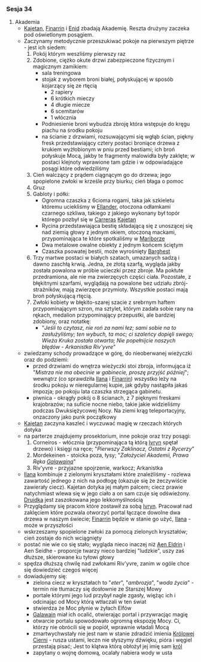 ### Sesja 34
1. Akademia
	- [Kajetan](#g_kajetan), [Finarrin](#p_druid_finarrin) i [Enid](#p_enid) zbadają Akademię. Reszta drużyny zaczeka pod oświetlonym posągiem.
	- Zaczynamy metodycznie przeszukiwać pokoje na pierwszym piętrze - jest ich siedem:
		1. Pokój którym weszliśmy pierwszy raz
		2. Zdobione, ciężko okute drzwi zabezpieczone fizycznym i magicznym zamikiem:
			- sala treningowa
			- stojak z wyborem broni białej, połyskującej w sposób kojarzący się ze rtęcią
				- 2 rapiery
				- 6 krótkich mieczy
				- 4 długie miecze
				- 6 scemitarów
				- 1 włócznia
			- Podniesienie broni wybudza zbroję która wstępuje do kręgu piachu na środku pokoju
			- na ścianie z drzwiami, rozsuwającymi się wgłąb ścian, piękny fresk przedstawiający cztery postaci broniące drzewa z krukiem wyżłobionym w pniu przed bestiami; ich broń połyskuje Mocą, jakby te fragmenty malowidła były zaklęte; w postaci klejnoty wprawione tam gdzie i w odpowiadające posągi które odwiedziliśmy
		3. Cień walczący z prądem ciągnącym go do drzewa; jego spopielone zwłoki w krześle przy biurku; cień błaga o pomoc
		4. Gruz
		5. Gabloty i półki:
			- Ogromna czaszka z 6cioma rogami, taka jak szkieletu któremu uciekliśmy w [Ellander](#l_ellander), otoczona odłamkami czarnego szkliwa, takiego z jakiego wykonany był topór którego pozbył się w [Carreras](#l_carreras) [Kajetan](#g_kajetan)
			- Rycina przedstawiająca bestię składającą się z unoszącej się nad ziemią głowy z jednym okiem, otoczoną mackami, przypominająca te które spotkaliśmy w [Mariborze](#l_maribor)
			- Dwa metalowe owalne obiekty z jednym końcem ściętym
			- Czaszka psowatej bestii, może wyrośnięty [Barghest](#b_barghest)
		6. Trzy martwe postaci w białych szatach, umazanych sadzą i dawno zaschłą krwią. Jedna, ze złotą szarfą, wygląda jakby została powalona w próbie ucieczki przez zbroje. Ma pokłute przedramiona, ale nie ma zwierzęcych części ciała. Pozostałe, z błękitnymi szarfami, wyglądają na powalone bez udziału zbrój-strażników, mają zwierzęce przymioty. Wszystkie postaci mają broń połyskującą rtęcią.
		7. Zwłoki kobiety w błękito-szarej szacie z srebrnym haftem przypominającym szron, ma sztylet, którym zadała sobie rany na rękach, medalion przypominający przepustki, ale bardziej zdobiony, oraz notatkę:
			- "_Jeśli to czytasz, nie roń za nami łez; sami sobie na to zasłużyliśmy; ten wybuch, ta moc; ci szaleńcy dopięli swego; Wieża Kruka została otwarta; Nie popełnijcie naszych błędów - Arkanistka Riv'yvre_"
	- zwiedzamy schody prowadzące w górę, do nieoberwanej wieżyczki oraz do podziemi:
		- przed drzwiami do wnętrza wieżyczki stoi zbroja, informująca iż "_Mistrza nie ma obecinie w gabinecie, proszę przyjść później_"; wewnątrz (co sprawdziła [Ilana](#g_ilana) i [Finarrin](#p_druid_finarrin)) wszystko leży na środku pokoju w nieregularnej kupie, jak gdyby nastąpiła jakaś impozja; po pokoju lata czaszka strzegąca gabinetu.
		- piwnica - okrągły pokój o 8 ścianach, z 7 pięknymi freskami krajobrazów; na suficie nocne niebo, takie jakie widzieliśmy podczas Dwuksiężycowej Nocy. Na ziemi krąg teleportacyjny, onzaczony jako punk początkowy
	- [Kajetan](#g_kajetan) zaczyna kaszleć i wyczuwać magię w rzeczach których dotyka
	- na parterze znajdujemy prosektorium, inne pokoje oraz trzy posągi:
		1. Corneiros - włócznia (przypominająca tą którą [Ivryn](#p_arcydruid_ivryn) spętał drzewo) i księgi na ręce; "_Pierwszy Zaklinacz, Ostatni z Rycerzy_"
		2. Mordekeinen - stoicka poza, łysy; "_Założyciel Akademii, Prawa Ręka [Galawaina](#p_galawain)_"
		3. Riv'yvre - przyjazne spojrzenie, warkocz; Arkanistka
	- [Ilana](#g_ilana) kombinuje z zielonymi kryształami które znaleźliśmy - rozlewa zawartość jednego z nich na podłogę (okazuje się że żeczywiście zawierały ciecz). Kajetan dotyka jej małym palcem; ciecz prawie natychmiast wlewa się w jego ciało a on sam czuje się odświeżony. [Druidka](#g_ilana) jest zaszokowana jego lekkomyślnością
	- Przyglądamy się pracom które zostawił za sobą [Ivryn](#p_arcydruid_ivryn). Pracował nad zaklęciem które pozwala otworzyć portal łączące dowolne dwa drzewa w naszym świecie; [Finarrin](#p_druid_finarrin) będzie w stanie go użyć, [Ilana](#g_ilana) - może w przyszłości
	- wskrzeszamy spopielone zwłoki za pomocą zielonych kryształów; cień zostaje do nich wciągnięty
	- postać nie wie co się stało; wygląda nieco inaczej niż [Aen Eldrin](#r_aen_eldrin) i Aen Seidhe - proporcje twarzy nieco bardziej "ludzkie", uszy zaś dłuższe, skierowane ku tyłowi głowy
	- spędza dłuższą chwilę nad zwłokami Riv'yvre, zanim w ogóle chce się dowiedzieć czegoś więcej
	- dowiadujemy się:
		- zielona ciecz w kryształach to "_eter_", "_ambrozja_", "_woda życia_" - termin nie tłumaczy się dosłownie ze Starszej Mowy
		- portale którymi jego lud przybył nagle zgasły, więżąc ich i odcinając od Mocy którą wtłaczali w ten świat
		- stwierdza że Moc płynie w żyłach Elfów
		- [Galawain](#p_galawain) miał ich ocalić, otwierając portal i przywracjąc magię
		- otwarcie portalu spowodowało ogromną ekspozję Mocy. Ci, którzy nie obrócili się w popiół, wprawnie władali Mocą
		- zmartwychwstały nie jest nam w stanie zdradzić imienia [Królowej Cierni](#p_krolowa_cierni) - rusza ustami, leczn nie słyszymy dźwięku, pióra i węgiel przestają pisać; Jest to klątwa którą obłożył jej imię sam [król](#p_galawain)
		- zapytany o wojnę domową, ocalały nabiera wody w usta